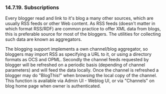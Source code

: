 <div>

<div>

<div>

<div>

### 14.7.19. Subscriptions

</div>

</div>

</div>

Every blogger read and link to it's blog a many other sources, which are
usually RSS feeds or other Web content. As RSS feeds (doesn't matter in
which format RSS/RDF) are common practice to offer XML data from blogs,
this is preferable source for most of the bloggers. The utilities for
collecting such data are known as aggregators.

The blogging support implements a own channel/blog aggregator, so
bloggers may import RSS as specifying a URL to it, or using a directory
formats as OCS and OPML. Secondly the channel feeds requested by blogger
will be refreshed on a periodic basis (depending of channel parameters)
and will feed the data locally. Once the channel is refreshed a blogger
may do "BlogThis!" when browsing the local copy of the channel. This
function is available via Admin UI - Weblog UI, or via "Channels" on
blog home page when owner is authenticated.

</div>

